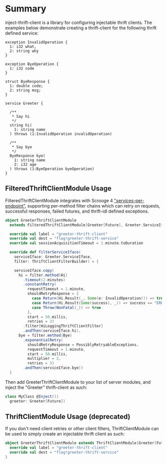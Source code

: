 # Summary
inject-thrift-client is a library for configuring injectable thrift clients. The examples below demonstrate creating a thrift-client for the following thrift defined service:
```thrift
exception InvalidOperation {
  1: i32 what,
  2: string why
}

exception ByeOperation {
  1: i32 code
}

struct ByeResponse {
  1: double code;
  2: string msg;
}

service Greeter {

  /**
   * Say hi
   */
  string hi(
    1: string name
  ) throws (1:InvalidOperation invalidOperation)

  /**
   * Say bye
   */
  ByeResponse bye(
    1: string name
    2: i32 age
  ) throws (1:ByeOperation byeOperation)
}
```

## FilteredThriftClientModule Usage
FilteredThriftClientModule integrates with Scrooge 4 ["services-per-endpoint"](https://finagle.github.io/blog/2015/09/10/services-per-endpoint-in-scrooge/), supporting per-method filter chains which can retry on requests, successful responses, failed futures, and thrift-idl defined exceptions.

```scala
object GreeterThriftClientModule
  extends FilteredThriftClientModule[Greeter[Future], Greeter.ServiceIface] {

  override val label = "greeter-thrift-client"
  override val dest = "flag!greeter-thrift-service"
  override val sessionAcquisitionTimeout = 1.minute.toDuration

  override def filterServiceIface(
    serviceIface: Greeter.ServiceIface,
    filter: ThriftClientFilterBuilder) = {

    serviceIface.copy(
      hi = filter.method(Hi)
        .timeout(2.minutes)
        .constantRetry(
          requestTimeout = 1.minute,
          shouldRetryResponse = {
            case Return(Hi.Result(_, Some(e: InvalidOperation))) => true
            case Return(Hi.Result(Some(success), _)) => success == "ERROR"
            case Throw(NonFatal(_)) => true
          },
          start = 50.millis,
          retries = 3)
        .filter[HiLoggingThriftClientFilter]
        .andThen(serviceIface.hi),
      bye = filter.method(Bye)
        .exponentialRetry(
          shouldRetryResponse = PossiblyRetryableExceptions,
          requestTimeout = 1.minute,
          start = 50.millis,
          multiplier = 2,
          retries = 3)
        .andThen(serviceIface.bye))
  }
```

Then add GreeterThriftClientModule to your list of server modules, and inject the "Greeter" thrift-client as such:
```scala
class MyClass @Inject()(
  greeter: Greeter[Future])
```

## ThriftClientModule Usage (deprecated)
If you don't need client retries or other client filters, ThriftClientModule can be used to simply create an injectable thrift client as such:
```scala
object GreeterThriftClientModule extends ThriftClientModule[Greeter[Future]] {
  override val label = "greeter-thrift-client"
  override val dest = "flag!greeter-thrift-service"
}
```
